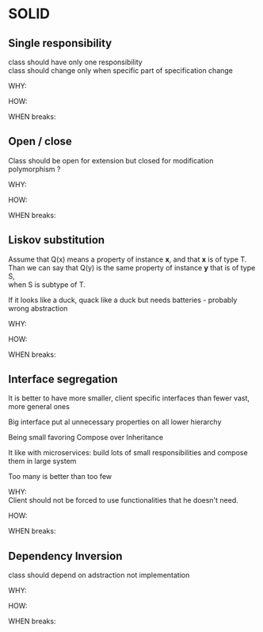 # SOLID

## Single responsibility

class should have only one responsibility  
class should change only when specific part of specification change

WHY:

HOW:

WHEN breaks:

## Open / close

Class should be open for extension but closed for modification  
polymorphism ?

WHY:

HOW:

WHEN breaks:

## Liskov substitution

Assume that Q\(x\) means a property of instance **x**, and that **x** is of type T.  
Than we can say that Q\(y\) is the same property of instance **y** that is of type S,  
when S is subtype of T.

If it looks like a duck, quack like a duck but needs batteries - probably wrong abstraction

WHY:

HOW:

WHEN breaks:

## Interface segregation

It is better to have more smaller, client specific interfaces than fewer vast, more general ones

Big interface put al unnecessary properties on all lower hierarchy

Being small favoring Compose over Inheritance

It like with microservices: build lots of small responsibilities and compose them in large system

Too many is better than too few

WHY:  
Client should not be forced to use functionalities that he doesn't need.

HOW:

WHEN breaks:

## Dependency Inversion

class should depend on adstraction not implementation

WHY:

HOW:

WHEN breaks:

